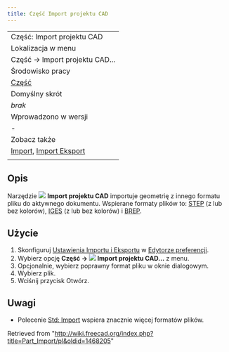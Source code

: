 ```yaml
---
title: Część Import projektu CAD
---
```

|  |
| --- |
| Część: Import projektu CAD |
| Lokalizacja w menu |
| Część → Import projektu CAD... |
| Środowisko pracy |
| [Część](/Part_Workbench/pl "Part Workbench/pl") |
| Domyślny skrót |
| *brak* |
| Wprowadzono w wersji |
| - |
| Zobacz także |
| [Import](/Std_Import/pl "Std Import/pl"), [Import Eksport](/Import_Export/pl "Import Export/pl") |
|  |

## Opis

Narzędzie ![](/images/Part_Import.svg) **Import projektu CAD** importuje geometrię z innego formatu pliku do aktywnego dokumentu. Wspierane formaty plików to: [STEP](http://en.wikipedia.org/wiki/Step_file) (z lub bez kolorów), [IGES](http://en.wikipedia.org/wiki/IGES) (z lub bez kolorów) i [BREP](http://en.wikipedia.org/wiki/BREP).

## Użycie

1. Skonfiguruj [Ustawienia Importu i Eksportu](/Import_Export_Preferences/pl "Import Export Preferences/pl") w [Edytorze preferencji](/Preferences_Editor/pl "Preferences Editor/pl").
2. Wybierz opcję **Część → ![](/images/Part_Import.svg) Import projektu CAD...** z menu.
3. Opcjonalnie, wybierz poprawny format pliku w oknie dialogowym.
4. Wybierz plik.
5. Wciśnij przycisk Otwórz.

## Uwagi

* Polecenie [Std: Import](/Std_Import/pl "Std Import/pl") wspiera znacznie więcej formatów plików.

Retrieved from "<http://wiki.freecad.org/index.php?title=Part_Import/pl&oldid=1468205>"
